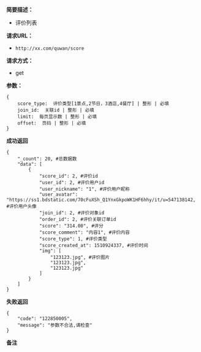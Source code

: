  
**简要描述：** 

- 评价列表

**请求URL：** 
- ` http://xx.com/quwan/score `
  
**请求方式：**
- get

**参数：** 
```
{
    score_type:  评价类型[1景点,2节日，3酒店,4餐厅] | 整形 | 必填
    join_id:  关联id | 整形 | 必填
    limit:  每页显示数 | 整形 | 必填
    offset:  页码 | 整形 | 必填
} 

```


 **成功返回**
```
{
    "_count": 20, #总数据数
    "data": [
        {
            "score_id": 2, #评价id
            "user_id": 2, #评价用户id
            "user_nickname": "1", #评价用户昵称
            "user_avatar": "https://ss1.bdstatic.com/70cFuXSh_Q1YnxGkpoWK1HF6hhy/it/u=547138142, #评价用户头像
            "join_id": 2, #评价对象id
            "order_id": 2, #评价关联订单id
            "score": "314.00", #评分
            "score_comment": "内容1", #评价内容
            "score_type": 1, #评价类型
            "score_created_at": 1510924337, #评价时间
            "img": [
                "123123.jpg", #评价图片
                "123123.jpg",
                "123123.jpg"
            ]
        }
    ]
}
```

 **失败返回** 

```
{
    "code": "122850005",
    "message": "参数不合法,请检查"
}

```

 **备注** 

